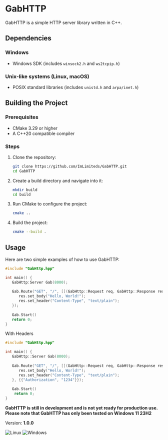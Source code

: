 # GabHTTP

GabHTTP is a simple HTTP server library written in C++.

## Dependencies

### Windows
- Windows SDK (includes `winsock2.h` and `ws2tcpip.h`)

### Unix-like systems (Linux, macOS)
- POSIX standard libraries (includes `unistd.h` and `arpa/inet.h`)

## Building the Project

### Prerequisites
- CMake 3.29 or higher
- A C++20 compatible compiler

### Steps

1. Clone the repository:
    ```sh
    git clone https://github.com/ImLimiteds/GabHTTP.git
    cd GabHTTP
    ```

2. Create a build directory and navigate into it:
    ```sh
    mkdir build
    cd build
    ```

3. Run CMake to configure the project:
    ```sh
    cmake ..
    ```

4. Build the project:
    ```sh
    cmake --build .
    ```

## Usage

Here are two simple examples of how to use GabHTTP:

```cpp
#include "GabHttp.hpp"

int main() {
   GabHttp:Server Gab(8000);
   
   Gab.Route("GET", "/", [](GabHttp::Request req, GabHttp::Response res) {
      res.set_body("Hello, World!");
      res.set_header("Content-Type", "text/plain");
   });
   
   Gab.Start()
   return 0;
}
```

With Headers

```cpp
#include "GabHttp.hpp"

int main() {
   GabHttp::Server Gab(8000);
   
   Gab.Route("GET", "/", [](GabHttp::Request req, GabHttp::Response res) {
      res.set_body("Hello, World!");
      res.set_header("Content-Type", "text/plain");
   }, {{"Authorization", "1234"}});
   
   Gab.Start()
    return 0;
}
```

**GabHTTP is still in development and is not yet ready for production use. Please note that GabHTTP has only been tested
on Windows 11 23H2**

Version: **1.0.0**

![Linux](https://github.com/ImLimiteds/GabHTTP/actions/workflows/linux.yml/badge.svg)
![Windows](https://github.com/ImLimiteds/GabHTTP/actions/workflows/windows.yml/badge.svg)